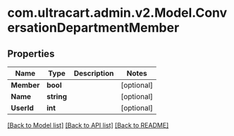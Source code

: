 
# com.ultracart.admin.v2.Model.ConversationDepartmentMember

## Properties

Name | Type | Description | Notes
------------ | ------------- | ------------- | -------------
**Member** | **bool** |  | [optional] 
**Name** | **string** |  | [optional] 
**UserId** | **int** |  | [optional] 

[[Back to Model list]](../README.md#documentation-for-models)
[[Back to API list]](../README.md#documentation-for-api-endpoints)
[[Back to README]](../README.md)

